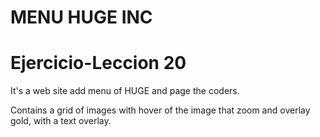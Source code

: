 # MENU HUGE INC #

# Ejercicio-Leccion 20
It's a web site add menu  of HUGE and  page the coders.

Contains a grid of images with hover of the image that zoom and overlay gold, with a text overlay.

